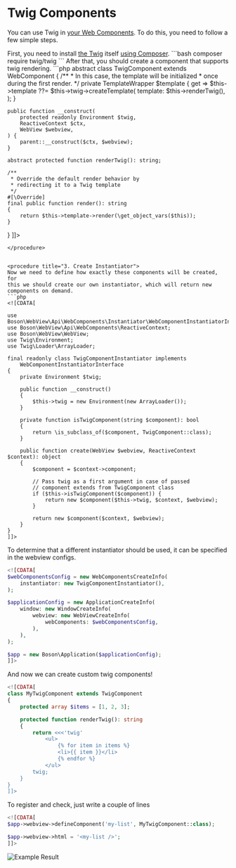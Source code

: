 # Twig Components

You can use Twig in [your Web Components](web-components-api.md). To do this, 
you need to follow a few simple steps.

<procedure title="1. Install Twig">
First, you need to install <a href="https://twig.symfony.com/">the Twig</a> 
itself <a href="https://getcomposer.org/">using Composer</a>.
```bash
    composer require twig/twig
```
</procedure>

<procedure title="2. Create Twig Component">
After that, you should create a component that supports twig rendering.
```php
<![CDATA[
use Boson\WebView\Api\WebComponents\ReactiveContext;
use Boson\WebView\Api\WebComponents\WebComponent;
use Boson\WebView\WebView;
use Twig\Environment;
use Twig\TemplateWrapper;

abstract class TwigComponent extends WebComponent
{
    /**
     * In this case, the template will be initialized 
     * once during the first render.
     */
    private TemplateWrapper $template {
        get => $this->template ??= $this->twig->createTemplate(
            template: $this->renderTwig(),
        );
    }

    public function __construct(
        protected readonly Environment $twig,
        ReactiveContext $ctx,
        WebView $webview,
    ) {
        parent::__construct($ctx, $webview);
    }

    abstract protected function renderTwig(): string;

    /**
     * Override the default render behavior by 
     * redirecting it to a Twig template
     */
    #[\Override]
    final public function render(): string
    {
        return $this->template->render(\get_object_vars($this));
    }
}
]]>
```
</procedure>


<procedure title="3. Create Instantiator">
Now we need to define how exactly these components will be created, for 
this we should create our own instantiator, which will return new 
components on demand.
```php
<![CDATA[

use Boson\WebView\Api\WebComponents\Instantiator\WebComponentInstantiatorInterface;
use Boson\WebView\Api\WebComponents\ReactiveContext;
use Boson\WebView\WebView;
use Twig\Environment;
use Twig\Loader\ArrayLoader;

final readonly class TwigComponentInstantiator implements
    WebComponentInstantiatorInterface
{
    private Environment $twig;

    public function __construct()
    {
        $this->twig = new Environment(new ArrayLoader());
    }

    private function isTwigComponent(string $component): bool
    {
        return \is_subclass_of($component, TwigComponent::class);
    }

    public function create(WebView $webview, ReactiveContext $context): object
    {
        $component = $context->component;

        // Pass twig as a first argument in case of passed 
        // component extends from TwigComponent class 
        if ($this->isTwigComponent($component)) {
            return new $component($this->twig, $context, $webview);
        }

        return new $component($context, $webview);
    }
}
]]>
```
</procedure>

<procedure title="4. Register Instantiator">
To determine that a different instantiator should be used, it can 
be specified in the webview configs.

```php
<![CDATA[
$webComponentsConfig = new WebComponentsCreateInfo(
    instantiator: new TwigComponentInstantiator(),
);

$applicationConfig = new ApplicationCreateInfo(
    window: new WindowCreateInfo(
        webview: new WebViewCreateInfo(
            webComponents: $webComponentsConfig,
        ),
    ),
);

$app = new Boson\Application($applicationConfig);
]]>
```
</procedure>

<procedure title="5. Twig Components">
And now we can create custom twig components!

```php
<![CDATA[
class MyTwigComponent extends TwigComponent
{
    protected array $items = [1, 2, 3];

    protected function renderTwig(): string
    {
        return <<<'twig'
            <ul>
                {% for item in items %}
                <li>{{ item }}</li>
                {% endfor %}
            </ul>
        twig;
    }
}
]]>
```

To register and check, just write a couple of lines

```php
<![CDATA[
$app->webview->defineComponent('my-list', MyTwigComponent::class);

$app->webview->html = '<my-list />';
]]>
```

![Example Result](/assets/example-twig-components-result.png)

</procedure>